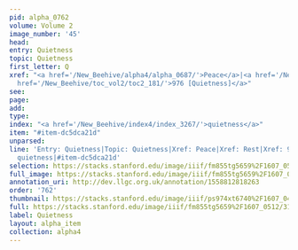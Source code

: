 ```yaml
---
pid: alpha_0762
volume: Volume 2
image_number: '45'
head: 
entry: Quietness
topic: Quietness
first_letter: Q
xref: "<a href='/New_Beehive/alpha4/alpha_0687/'>Peace</a>|<a href='/New_Beehive/alpha4/alpha_0791/'>Rest</a>|<a
  href='/New_Beehive/toc_vol2/toc2_181/'>976 [Quietness]</a>"
see: 
page: 
add: 
type: 
index: "<a href='/New_Beehive/index4/index_3267/'>quietness</a>"
item: "#item-dc5dca21d"
unparsed: 
line: 'Entry: Quietness|Topic: Quietness|Xref: Peace|Xref: Rest|Xref: 976 [Quietness]|Index:
  quietness|#item-dc5dca21d'
selection: https://stacks.stanford.edu/image/iiif/fm855tg5659%2F1607_0512/314,2512,3037,407/full/0/default.jpg
full_image: https://stacks.stanford.edu/image/iiif/fm855tg5659%2F1607_0512/full/full/0/default.jpg
annotation_uri: http://dev.llgc.org.uk/annotation/1558812818263
order: '762'
thumbnail: https://stacks.stanford.edu/image/iiif/ps974xt6740%2F1607_0455/full/100,/0/default.jpg
full: https://stacks.stanford.edu/image/iiif/fm855tg5659%2F1607_0512/314,2512,3037,407/full/0/default.jpg
label: Quietness
layout: alpha_item
collection: alpha4
---
```

